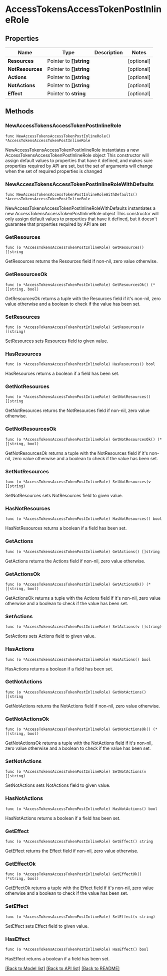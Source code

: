 # AccessTokensAccessTokenPostInlineRole

## Properties

Name | Type | Description | Notes
------------ | ------------- | ------------- | -------------
**Resources** | Pointer to **[]string** |  | [optional] 
**NotResources** | Pointer to **[]string** |  | [optional] 
**Actions** | Pointer to **[]string** |  | [optional] 
**NotActions** | Pointer to **[]string** |  | [optional] 
**Effect** | Pointer to **string** |  | [optional] 

## Methods

### NewAccessTokensAccessTokenPostInlineRole

`func NewAccessTokensAccessTokenPostInlineRole() *AccessTokensAccessTokenPostInlineRole`

NewAccessTokensAccessTokenPostInlineRole instantiates a new AccessTokensAccessTokenPostInlineRole object
This constructor will assign default values to properties that have it defined,
and makes sure properties required by API are set, but the set of arguments
will change when the set of required properties is changed

### NewAccessTokensAccessTokenPostInlineRoleWithDefaults

`func NewAccessTokensAccessTokenPostInlineRoleWithDefaults() *AccessTokensAccessTokenPostInlineRole`

NewAccessTokensAccessTokenPostInlineRoleWithDefaults instantiates a new AccessTokensAccessTokenPostInlineRole object
This constructor will only assign default values to properties that have it defined,
but it doesn't guarantee that properties required by API are set

### GetResources

`func (o *AccessTokensAccessTokenPostInlineRole) GetResources() []string`

GetResources returns the Resources field if non-nil, zero value otherwise.

### GetResourcesOk

`func (o *AccessTokensAccessTokenPostInlineRole) GetResourcesOk() (*[]string, bool)`

GetResourcesOk returns a tuple with the Resources field if it's non-nil, zero value otherwise
and a boolean to check if the value has been set.

### SetResources

`func (o *AccessTokensAccessTokenPostInlineRole) SetResources(v []string)`

SetResources sets Resources field to given value.

### HasResources

`func (o *AccessTokensAccessTokenPostInlineRole) HasResources() bool`

HasResources returns a boolean if a field has been set.

### GetNotResources

`func (o *AccessTokensAccessTokenPostInlineRole) GetNotResources() []string`

GetNotResources returns the NotResources field if non-nil, zero value otherwise.

### GetNotResourcesOk

`func (o *AccessTokensAccessTokenPostInlineRole) GetNotResourcesOk() (*[]string, bool)`

GetNotResourcesOk returns a tuple with the NotResources field if it's non-nil, zero value otherwise
and a boolean to check if the value has been set.

### SetNotResources

`func (o *AccessTokensAccessTokenPostInlineRole) SetNotResources(v []string)`

SetNotResources sets NotResources field to given value.

### HasNotResources

`func (o *AccessTokensAccessTokenPostInlineRole) HasNotResources() bool`

HasNotResources returns a boolean if a field has been set.

### GetActions

`func (o *AccessTokensAccessTokenPostInlineRole) GetActions() []string`

GetActions returns the Actions field if non-nil, zero value otherwise.

### GetActionsOk

`func (o *AccessTokensAccessTokenPostInlineRole) GetActionsOk() (*[]string, bool)`

GetActionsOk returns a tuple with the Actions field if it's non-nil, zero value otherwise
and a boolean to check if the value has been set.

### SetActions

`func (o *AccessTokensAccessTokenPostInlineRole) SetActions(v []string)`

SetActions sets Actions field to given value.

### HasActions

`func (o *AccessTokensAccessTokenPostInlineRole) HasActions() bool`

HasActions returns a boolean if a field has been set.

### GetNotActions

`func (o *AccessTokensAccessTokenPostInlineRole) GetNotActions() []string`

GetNotActions returns the NotActions field if non-nil, zero value otherwise.

### GetNotActionsOk

`func (o *AccessTokensAccessTokenPostInlineRole) GetNotActionsOk() (*[]string, bool)`

GetNotActionsOk returns a tuple with the NotActions field if it's non-nil, zero value otherwise
and a boolean to check if the value has been set.

### SetNotActions

`func (o *AccessTokensAccessTokenPostInlineRole) SetNotActions(v []string)`

SetNotActions sets NotActions field to given value.

### HasNotActions

`func (o *AccessTokensAccessTokenPostInlineRole) HasNotActions() bool`

HasNotActions returns a boolean if a field has been set.

### GetEffect

`func (o *AccessTokensAccessTokenPostInlineRole) GetEffect() string`

GetEffect returns the Effect field if non-nil, zero value otherwise.

### GetEffectOk

`func (o *AccessTokensAccessTokenPostInlineRole) GetEffectOk() (*string, bool)`

GetEffectOk returns a tuple with the Effect field if it's non-nil, zero value otherwise
and a boolean to check if the value has been set.

### SetEffect

`func (o *AccessTokensAccessTokenPostInlineRole) SetEffect(v string)`

SetEffect sets Effect field to given value.

### HasEffect

`func (o *AccessTokensAccessTokenPostInlineRole) HasEffect() bool`

HasEffect returns a boolean if a field has been set.


[[Back to Model list]](../README.md#documentation-for-models) [[Back to API list]](../README.md#documentation-for-api-endpoints) [[Back to README]](../README.md)


